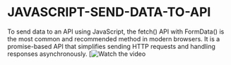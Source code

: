 # JAVASCRIPT-SEND-DATA-TO-API
To send data to an API using JavaScript, the fetch() API with FormData() is the most common and recommended method in modern browsers. It is a promise-based API that simplifies sending HTTP requests and handling responses asynchronously. 
[![Watch the video](https://youtu.be/B8iRkHnpjfU?si=ZjyH73Am_2dlxL14)
